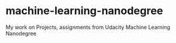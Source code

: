 # machine-learning-nanodegree
My work on  Projects, assignments from Udacity Machine Learning Nanodegree
